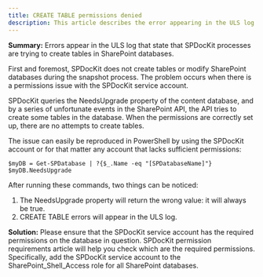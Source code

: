 ```yaml
---
title: CREATE TABLE permissions denied
description: This article describes the error appearing in the ULS log that states that SPDocKit processes are trying to create tables in SharePoint databases.
---
```


__Summary:__ Errors appear in the ULS log that state that SPDocKit processes are trying to create tables in SharePoint databases.

First and foremost, SPDocKit does not create tables or modify SharePoint databases during the snapshot process. The problem occurs when there is a permissions issue with the SPDocKit service account.

SPDocKit queries the NeedsUpgrade property of the content database, and by a series of unfortunate events in the SharePoint API, the API tries to create some tables in the database. When the permissions are correctly set up, there are no attempts to create tables.

The issue can easily be reproduced in PowerShell by using the SPDocKit account or for that matter any account that lacks sufficient permissions:

    $myDB = Get-SPDatabase | ?{$_.Name -eq "[SPDatabaseName]"}
    $myDB.NeedsUpgrade

After running these commands, two things can be noticed:
1. The NeedsUpgrade property will return the wrong value: it will always be true.
2. CREATE TABLE errors will appear in the ULS log.

__Solution:__ Please ensure that the SPDocKit service account has the required permissions on the database in question. SPDocKit permission requirements article will help you check which are the required permissions.  Specifically, add the SPDocKit service account to the SharePoint_Shell_Access role for all SharePoint databases.